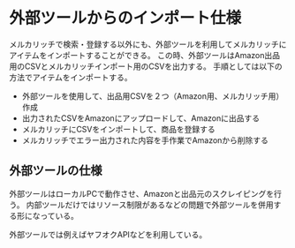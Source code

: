 # 外部ツールからのインポート仕様

メルカリッチで検索・登録する以外にも、外部ツールを利用してメルカリッチにアイテムをインポートすることができる。
この時、外部ツールはAmazon出品用のCSVとメルカリッチインポート用のCSVを出力する。
手順としては以下の方法でアイテムをインポートする。

- 外部ツールを使用して、出品用CSVを２つ（Amazon用、メルカリッチ用）作成
- 出力されたCSVをAmazonにアップロードして、Amazonに出品する
- メルカリッチにCSVをインポートして、商品を登録する
- メルカリッチでエラー出力された内容を手作業でAmazonから削除する


## 外部ツールの仕様

外部ツールはローカルPCで動作させ、Amazonと出品元のスクレイピングを行う。
内部ツールだけではリソース制限があるなどの問題で外部ツールを併用する形になっている。

外部ツールでは例えばヤフオクAPIなどを利用している。



